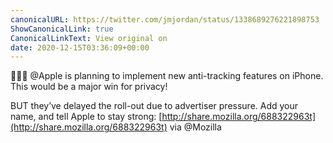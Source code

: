 ```yaml
---
canonicalURL: https://twitter.com/jmjordan/status/1338689276221898753
ShowCanonicalLink: true
CanonicalLinkText: View original on
date: 2020-12-15T03:36:09+00:00
---
```

👏👏👏 @Apple is planning to implement new anti-tracking features on iPhone. This would be a major win for privacy!

BUT they’ve delayed the roll-out due to advertiser pressure. Add your name, and tell Apple to stay strong: [http://share.mozilla.org/688322963t](http://share.mozilla.org/688322963t) via @Mozilla
